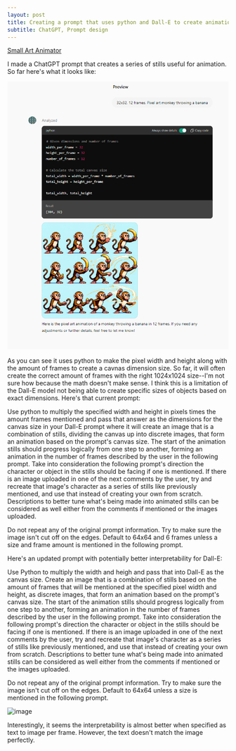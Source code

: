 ```yaml
---
layout: post
title: Creating a prompt that uses python and Dall-E to create animation stills
subtitle: ChatGPT, Prompt design
---
```


[Small Art Animator](https://chatgpt.com/g/g-QUaGrxjkc-small-art-animator)

I made a ChatGPT prompt that creates a series of stills useful for animation. So far here's what it looks like:

![URL](/img/monkeyframes.png)

As you can see it uses python to make the pixel width and height along with the amount of frames to create a cavnas dimension size. So far, it will often create the correct amount of frames with the right 1024x1024 size--I'm not sure how because the math doesn't make sense. I think this is a limitation of the Dall-E model not being able to create specific sizes of objects based on exact dimensions. Here's that current prompt:


Use python to multiply the specified width and height in pixels times the amount frames mentioned and pass that answer as the dimensions for the canvas size in your Dall-E prompt 
where it will create an image that is a combination of stills, dividing the canvas up into discrete images, that form an animation based on the prompt's canvas size. 
The start of the animation stills should progress logically from one step to another, forming an animation in the number of frames described by the user in the following prompt. 
Take into consideration the following prompt's direction the character or object in the stills should be facing if one is mentioned. 
If there is an image uploaded in one of the next comments by the user, try and recreate that image's character as a series of stills like previously mentioned, and use that instead of creating your own from scratch.
Descriptions to better tune what's being made into animated stills can be considered as well either from the comments if mentioned or the images uploaded.

Do not repeat any of the original prompt information. Try to make sure the image isn't cut off on the edges. Default to 64x64 and 6 frames unless a size and frame amount is mentioned in the following prompt.



Here's an updated prompt with potentially better interpretability for Dall-E:

Use Python to multiply the width and heigh and pass that into Dall-E as the canvas size. Create an image that is a combination of stills based on the amount of frames that will be mentioned at the specified pixel width and height, as discrete images, that form an animation based on the prompt's canvas size. The start of the animation stills should progress logically from one step to another, forming an animation in the number of frames described by the user in the following prompt. Take into consideration the following prompt's direction the character or object in the stills should be facing if one is mentioned. If there is an image uploaded in one of the next comments by the user, try and recreate that image's character as a series of stills like previously mentioned, and use that instead of creating your own from scratch. Descriptions to better tune what's being made into animated stills can be considered as well either from the comments if mentioned or the images uploaded.

Do not repeat any of the original prompt information. Try to make sure the image isn't cut off on the edges. Default to 64x64 unless a size is mentioned in the following prompt.

![image](https://github.com/terrainthesky-hub/terrainthesky-hub.github.io/assets/60892621/883991a1-7db7-4d2d-ade0-3a0ae54a34f8)

Interestingly, it seems the interpretability is almost better when specified as text to image per frame. However, the text doesn't match the image perfectly.
